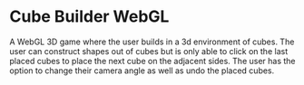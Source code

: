 # Cube Builder WebGL
 A WebGL 3D game where the user builds in a 3d environment of cubes. The user can construct shapes out of cubes but is only able to click on the last placed cubes to place the next cube on the adjacent sides. The user has the option to change their camera angle as well as undo the placed cubes.
